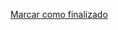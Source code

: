<a onclick="test()" href="https://fx-learning.mgait.services/finish/editors-vi" target="_parent" class="btn primary-btn">Marcar como finalizado</a>
